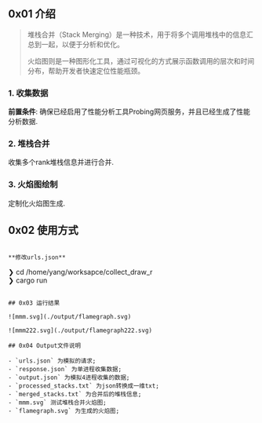## 0x01 介绍

>堆栈合并（Stack Merging）是一种技术，用于将多个调用堆栈中的信息汇总到一起，以便于分析和优化。
>
>火焰图则是一种图形化工具，通过可视化的方式展示函数调用的层次和时间分布，帮助开发者快速定位性能瓶颈。

### 1. 收集数据
**前置条件**: 确保已经启用了性能分析工具Probing网页服务，并且已经生成了性能分析数据.

### 2. 堆栈合并
收集多个rank堆栈信息并进行合并.

### 3. 火焰图绘制
定制化火焰图生成.

## 0x02 使用方式
  
```

**修改urls.json**

```
❯ cd /home/yang/worksapce/collect_draw_r                                                                                                                      
❯ cargo run
```

## 0x03 运行结果

![mmm.svg](./output/flamegraph.svg)

![mmm222.svg](./output/flamegraph222.svg)

## 0x04 Output文件说明

- `urls.json` 为模拟的请求;
- `response.json` 为单进程收集数据;
- `output.json` 为模拟4进程收集的数据;
- `processed_stacks.txt` 为json转换成一维txt;
- `merged_stacks.txt` 为合并后的堆栈信息;
- `mmm.svg` 测试堆栈合并火焰图;
- `flamegraph.svg` 为生成的火焰图;
